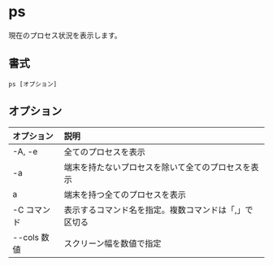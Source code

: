 # ps

現在のプロセス状況を表示します。

## 書式

```
ps [オプション]
```

## オプション

|オプション|説明|
|:--|:--|
|-A, -e|全てのプロセスを表示|
|-a|端末を持たないプロセスを除いて全てのプロセスを表示|
|a|端末を持つ全てのプロセスを表示|
|-C コマンド|表示するコマンド名を指定。複数コマンドは「,」で区切る|
|--cols 数値|スクリーン幅を数値で指定|
